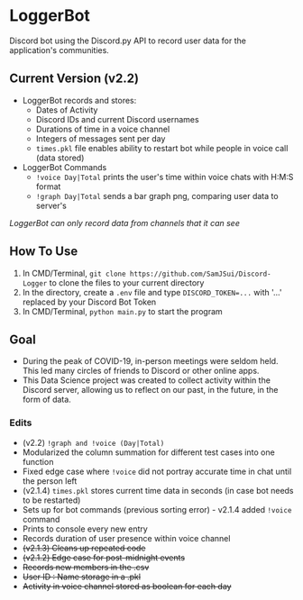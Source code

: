 # LoggerBot

Discord bot using the Discord.py API to record user data for the application's communities.

## Current Version (v2.2)

- LoggerBot records and stores:
  - Dates of Activity
  - Discord IDs and current Discord usernames
  - Durations of time in a voice channel
  - Integers of messages sent per day
  - ```times.pkl``` file enables ability to restart bot while people in voice call (data stored)
- LoggerBot Commands
  - ```!voice Day|Total``` prints the user's time within voice chats with H:M:S format 
  - ```!graph Day|Total``` sends a bar graph png, comparing user data to server's

*LoggerBot can only record data from channels that it can see*

## How To Use

1. In CMD/Terminal, ```git clone https://github.com/SamJSui/Discord-Logger``` to clone the files to your current directory
2. In the directory, create a ```.env``` file and type ```DISCORD_TOKEN=...``` with '...' replaced by your Discord Bot Token
3. In CMD/Terminal, ```python main.py``` to start the program

## Goal

- During the peak of COVID-19, in-person meetings were seldom held. This led many circles of friends to Discord or other online apps.
- This Data Science project was created to collect activity within the Discord server, allowing us to reflect on our past, in the future, in the form of data.

### Edits
- (v2.2) ```!graph and !voice (Day|Total)```
- Modularized the column summation for different test cases into one function
- Fixed edge case where ```!voice``` did not portray accurate time in chat until the person left
- (v2.1.4) ```times.pkl``` stores current time data in seconds (in case bot needs to be restarted)
- Sets up for bot commands (previous sorting error) - v2.1.4 added ```!voice``` command
- Prints to console every new entry
- Records duration of user presence within voice channel
- ~~(v2.1.3) Cleans up repeated code~~
- ~~(v2.1.2) Edge case for post-midnight events~~
- ~~Records new members in the .csv~~
- ~~User ID : Name storage in a .pkl~~
- ~~Activity in voice channel stored as boolean for each day~~

